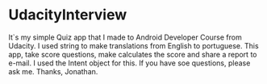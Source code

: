 # UdacityInterview
It`s my simple Quiz app that I made to Android Developer Course from Udacity.
I used string to make translations from English to portuguese.
This app, take score questions, make calculates the score and share a report to e-mail. I used the Intent object for this.
If you have soe questions, please ask me.
Thanks,
Jonathan.
